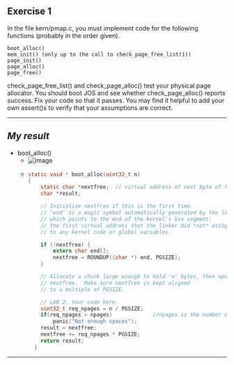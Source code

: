 **Exercise 1**
---

In the file kern/pmap.c, you must implement code for the following functions (probably in the order given).
```
boot_alloc()
mem_init() (only up to the call to check_page_free_list(1))
page_init()
page_alloc()
page_free()
```
check_page_free_list() and check_page_alloc() test your physical page allocator. You should boot JOS and see whether check_page_alloc() reports success. Fix your code so that it passes. You may find it helpful to add your own assert()s to verify that your assumptions are correct.

---

***My result***
---

- boot_alloc()
  - ![image](https://github.com/vilesport/General-Xv6/assets/89498002/d0882e0f-8795-48ce-b28e-1cda7116510a)
  - ```c
    static void * boot_alloc(uint32_t n)
    {
    	static char *nextfree;	// virtual address of next byte of free memory
    	char *result;
    
    	// Initialize nextfree if this is the first time.
    	// 'end' is a magic symbol automatically generated by the linker,
    	// which points to the end of the kernel's bss segment:
    	// the first virtual address that the linker did *not* assign
    	// to any kernel code or global variables.
    
    	if (!nextfree) {
    		extern char end[];
    		nextfree = ROUNDUP((char *) end, PGSIZE);
    	}
    
    	// Allocate a chunk large enough to hold 'n' bytes, then update
    	// nextfree.  Make sure nextfree is kept aligned
    	// to a multiple of PGSIZE.
    
    	// LAB 2: Your code here.
    	uint32_t req_npages = n / PGSIZE;
    	if(req_npages > npages)				//npages is the number of available memory page
    		panic("Not enough spaces");
    	result = nextfree;
    	nextfree += req_npages * PGSIZE;
    	return result;
      }
    ```

---
